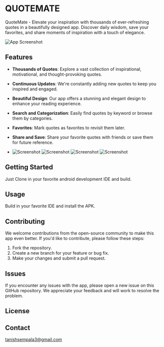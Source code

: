 
# QUOTEMATE

QuoteMate - Elevate your inspiration with thousands of ever-refreshing quotes in a beautifully designed app. Discover daily wisdom, save your favorites, and share moments of inspiration with a touch of elegance.

![App Screenshot](logo2.png)

## Features

- **Thousands of Quotes**: Explore a vast collection of inspirational, motivational, and thought-provoking quotes.

- **Continuous Updates**: We're constantly adding new quotes to keep you inspired and engaged.

- **Beautiful Design**: Our app offers a stunning and elegant design to enhance your reading experience.

- **Search and Categorization**: Easily find quotes by keyword or browse them by categories.

- **Favorites**: Mark quotes as favorites to revisit them later.

- **Share and Save**: Share your favorite quotes with friends or save them for future reference.
- ![Screenshot](Frame1.png) ![Screenshot](Frame2.png) ![Screenshot](Frame3.png) ![Screenshot](Frame4.png) 

## Getting Started

Just Clone in your favorite android development IDE and build. 

## Usage

Build in your favorite IDE and install the APK. 

## Contributing

We welcome contributions from the open-source community to make this app even better. If you'd like to contribute, please follow these steps:

1. Fork the repository.
2. Create a new branch for your feature or bug fix.
3. Make your changes and submit a pull request.

## Issues

If you encounter any issues with the app, please open a new issue on this GitHub repository. We appreciate your feedback and will work to resolve the problem.

## License



## Contact

tanishsempala3@gmail.com


